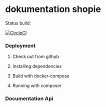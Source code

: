 # dokumentation shopie

Status build: 

[![CircleCI](https://circleci.com/gh/robihidayat/shopie.svg?style=svg)](https://circleci.com/gh/robihidayat/shopie)


### Deployment 


1. Check out from github 

2. Installing dependencies

3. Build with docker-compose

4. Running with composer


### Documentation Api



  
